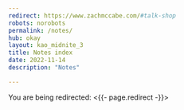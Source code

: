 ```yaml
---
redirect: https://www.zachmccabe.com/#talk-shop
robots: norobots
permalink: /notes/
hub: okay
layout: kao_midnite_3
title: Notes index
date: 2022-11-14
description: "Notes"

---
```


You are being redirected: <{{- page.redirect -}}>

